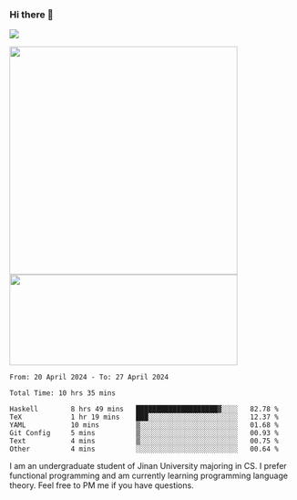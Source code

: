 ### Hi there 👋

<!--
**pe200012/pe200012** is a ✨ _special_ ✨ repository because its `README.md` (this file) appears on your GitHub profile.

Here are some ideas to get you started:

- 🔭 I’m currently working on ...
- 🌱 I’m currently learning ...
- 👯 I’m looking to collaborate on ...
- 🤔 I’m looking for help with ...
- 💬 Ask me about ...
- 📫 How to reach me: ...
- 😄 Pronouns: ...
- ⚡ Fun fact: ...
-->
![](https://www.codewars.com/users/pe200012/badges/large)
<p>
    <img width="400em" src="https://github-readme-stats-git-masterrstaa-rickstaa.vercel.app/api?username=pe200012&show_icons=true&icon_color=f44336&title_color=757de8&rank_icon=github">
    <img width="400em" height="159em" src="https://github-readme-stats-git-masterrstaa-rickstaa.vercel.app/api/top-langs/?username=pe200012&hide=html,cmake,css&title_color=757de8&layout=compact">
</p>

<!--START_SECTION:waka-->

```all_time
From: 20 April 2024 - To: 27 April 2024

Total Time: 10 hrs 35 mins

Haskell        8 hrs 49 mins   ████████████████████▓░░░░   82.78 %
TeX            1 hr 19 mins    ███░░░░░░░░░░░░░░░░░░░░░░   12.37 %
YAML           10 mins         ▒░░░░░░░░░░░░░░░░░░░░░░░░   01.68 %
Git Config     5 mins          ▒░░░░░░░░░░░░░░░░░░░░░░░░   00.93 %
Text           4 mins          ▒░░░░░░░░░░░░░░░░░░░░░░░░   00.75 %
Other          4 mins          ░░░░░░░░░░░░░░░░░░░░░░░░░   00.64 %
```

<!--END_SECTION:waka-->

I am an undergraduate student of Jinan University majoring in CS. I prefer functional programming and am currently learning programming language theory. Feel free to PM me if you have questions.
